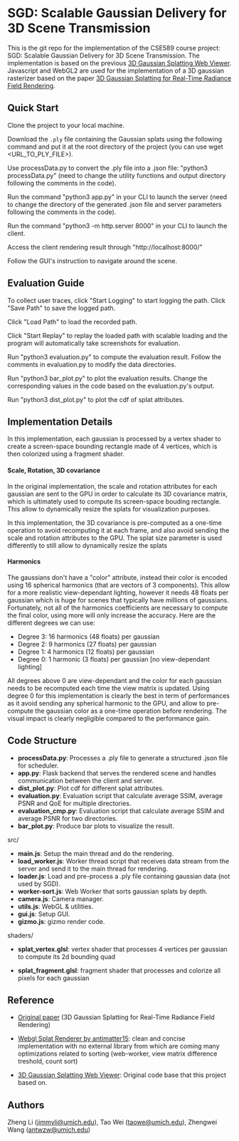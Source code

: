 # SGD: Scalable Gaussian Delivery for 3D Scene Transmission

This is the git repo for the implementation of the CSE589 course project: SGD: Scalable Gaussian Delivery for 3D Scene Transmission. The implementation is based on the previous [3D Gaussian Splatting Web Viewer](https://github.com/kishimisu/Gaussian-Splatting-WebGL). Javascript and WebGL2 are used for the implementation of a 3D gaussian rasterizer based on the paper [3D Gaussian Splatting
for Real-Time Radiance Field Rendering](https://repo-sam.inria.fr/fungraph/3d-gaussian-splatting/).

## Quick Start
Clone the project to your local machine.

Download the `.ply` file containing the Gaussian splats using the following command and put it at the root directory of the project (you can use wget <URL_TO_PLY_FILE>).

Use processData.py to convert the .ply file into a .json file: "python3 processData.py" (need to change the utility functions and output directory following the comments in the code).

Run the command "python3 app.py" in your CLI to launch the server (need to change the directory of the generated .json file and server parameters following the comments in the code).

Run the command "python3 -m http.server 8000" in your CLI to launch the client.

Access the client rendering result through "http://localhost:8000/"

Follow the GUI's instruction to navigate around the scene.

## Evaluation Guide

To collect user traces, click "Start Logging" to start logging the path. Click "Save Path" to save the logged path.

Click "Load Path" to load the recorded path.

Click "Start Replay" to replay the loaded path with scalable loading and the program will automatically take screenshots for evaluation.

Run "python3 evaluation.py" to compute the evaluation result. Follow the comments in evaluation.py to modify the data directories.

Run "python3 bar_plot.py" to plot the evaluation results. Change the corresponding values in the code based on the evaluation.py's output.

Run "python3 dist_plot.py" to plot the cdf of splat attributes.

## Implementation Details

In this implementation, each gaussian is processed by a vertex shader to create a screen-space bounding rectangle made of 4 vertices, which is then colorized using a fragment shader.

#### Scale, Rotation, 3D covariance

In the original implementation, the scale and rotation attributes for each gaussian are sent to the GPU in order to calculate its 3D covariance matrix, which is ultimately used to compute its screen-space bouding rectangle. This allow to dynamically resize the splats for visualization purposes.

In this implementation, the 3D covariance is pre-computed as a one-time operation to avoid recomputing it at each frame, and also avoid sending the scale and rotation attributes to the GPU.
The splat size parameter is used differently to still allow to dynamically resize the splats 

#### Harmonics

The gaussians don't have a "color" attribute, instead their color is encoded using 16 spherical harmonics (that are vectors of 3 components). This allow for a more realistic view-dependant lighting, however it needs 48 floats per gaussian which is huge for scenes that typically have millions of gaussians.
Fortunately, not all of the harmonics coefficients are necessary to compute the final color, using more will only increase the accuracy. Here are the different degrees we can use:

- Degree 3: 16 harmonics (48 floats) per gaussian
- Degree 2: 9 harmonics (27 floats) per gaussian
- Degree 1: 4 harmonics (12 floats) per gaussian
- Degree 0: 1 harmonic (3 floats) per gaussian [no view-dependant lighting]

All degrees above 0 are view-dependant and the color for each gaussian needs to be recomputed each time the view matrix is updated.
Using degree 0 for this implementation is clearly the best in term of performances as it avoid sending any spherical harmonic to the GPU, and allow to pre-compute the gaussian color as a one-time operation before rendering.
The visual impact is clearly negligible compared to the performance gain.

## Code Structure

- **processData.py**: Processes a .ply file to generate a structured .json file for scheduler.
- **app.py**: Flask backend that serves the rendered scene and handles communication between the client 
and server.
- **dist_plot.py**: Plot cdf for different splat attributes.
- **evaluation.py**: Evaluation script that calculate average SSIM, average PSNR and QoE for multiple directories.
- **evaluation_cmp.py**: Evaluation script that calculate average SSIM and average PSNR for two directories.
- **bar_plot.py**: Produce bar plots to visualize the result.

src/
- **main.js**: Setup the main thread and do the rendering.
- **load_worker.js**: Worker thread script that receives data stream from the server and send it to the main thread for rendering.
- **loader.js**: Load and pre-process a .ply file containing gaussian data (not used by SGD).
- **worker-sort.js**: Web Worker that sorts gaussian splats by depth.
- **camera.js**: Camera manager.
- **utils.js**: WebGL & utilities.
- **gui.js**: Setup GUI.
- **gizmo.js**: gizmo render code.

shaders/
- **splat_vertex.glsl**: vertex shader that processes 4 vertices per gaussian to compute its 2d bounding quad

- **splat_fragment.glsl**: fragment shader that processes and colorize all pixels for each gaussian

## Reference

- [Original paper](https://repo-sam.inria.fr/fungraph/3d-gaussian-splatting/) (3D Gaussian Splatting
for Real-Time Radiance Field Rendering)

- [Webgl Splat Renderer by antimatter15](https://github.com/antimatter15/splat): clean and concise implementation with no external library from which are coming many optimizations related to sorting (web-worker, view matrix difference treshold, count sort)

- [3D Gaussian Splatting Web Viewer](https://github.com/kishimisu/Gaussian-Splatting-WebGL): Original code base that this project based on.

## Authors
Zheng Li (jimmyli@umich.edu), Tao Wei (taowe@umich.edu), Zhengwei Wang (antwzw@umich.edu)